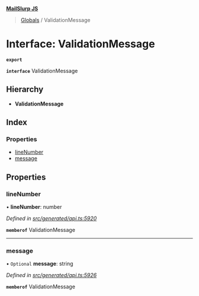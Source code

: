 **[MailSlurp JS](../README.md)**

> [Globals](../README.md) / ValidationMessage

# Interface: ValidationMessage

**`export`** 

**`interface`** ValidationMessage

## Hierarchy

* **ValidationMessage**

## Index

### Properties

* [lineNumber](validationmessage.md#linenumber)
* [message](validationmessage.md#message)

## Properties

### lineNumber

•  **lineNumber**: number

*Defined in [src/generated/api.ts:5920](https://github.com/mailslurp/mailslurp-client/blob/ad6aa3d/src/generated/api.ts#L5920)*

**`memberof`** ValidationMessage

___

### message

• `Optional` **message**: string

*Defined in [src/generated/api.ts:5926](https://github.com/mailslurp/mailslurp-client/blob/ad6aa3d/src/generated/api.ts#L5926)*

**`memberof`** ValidationMessage
